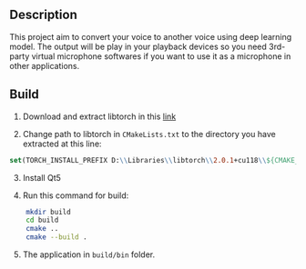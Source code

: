 ## Description

This project aim to convert your voice to another voice using deep learning model. The output will be play in your playback devices so you need 3rd-party virtual microphone softwares if you want to use it as a microphone in other applications.


## Build

1. Download and extract libtorch in this [link](https://pytorch.org/)

2. Change path to libtorch in `CMakeLists.txt` to the directory you have extracted at this line:
```cmake
set(TORCH_INSTALL_PREFIX D:\\Libraries\\libtorch\\2.0.1+cu118\\${CMAKE_BUILD_TYPE})
```

3. Install Qt5

4. Run this command for build:
```bash
    mkdir build
    cd build
    cmake ..
    cmake --build .
```

5. The application in `build/bin` folder.
